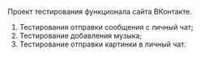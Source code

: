 Проект тестирования функционала сайта ВКонтакте. 
  1. Тестирования отправки сообщения с личный чат;
  2. Тестирование добавления музыка;
  3. Тестирование отправки картинки в личный чат.
